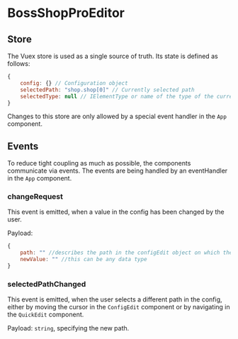 # BossShopProEditor

## Store

The Vuex store is used as a single source of truth. Its state is defined as follows:
```javascript
{
    config: {} // Configuration object
    selectedPath: "shop.shop[0]" // Currently selected path
    selectedType: null // IElementType or name of the type of the currently selected path?
}
```

Changes to this store are only allowed by a special event handler in the `App` component.

## Events
To reduce tight coupling as much as possible, the components communicate via events.
The events are being handled by an eventHandler in the `App` component.

### changeRequest
This event is emitted, when a value in the config has been changed by the user.

Payload:
```javascript
{
    path: "" //describes the path in the configEdit object on which the change was made
    newValue: "" //this can be any data type
}
```
### selectedPathChanged
This event is emitted, when the user selects a different path in the config,
either by moving the cursor in the `ConfigEdit` component or by navigating in the `QuickEdit` component.

Payload: `string`, specifying the new path.
